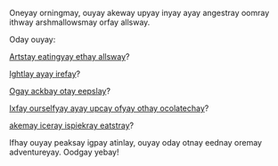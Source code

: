 Oneyay orningmay, ouyay akeway upyay inyay ayay angestray oomray ithway arshmallowsmay orfay allsway.

Oday ouyay:

[Artstay eatingyay ethay allsway](eatingyay-allsway/eatingyay-arshmallowsmay.md)?

[Ightlay ayay irefay](ightlay-irefay/irefay.md)?

[Ogay ackbay otay eepslay](eepslay/arshmallowmay.md)?

[Ixfay ourselfyay ayay upcay ofyay othay ocolatechay](othay-ocolatechay/ocolatechay.md)?

[akemay iceray ispiekray eatstray](iceray-ispiekray/iceray-ispiekray.md)?

Ifhay ouyay peaksay igpay atinlay, ouyay oday otnay eednay oremay adventureyay. Oodgay yebay!